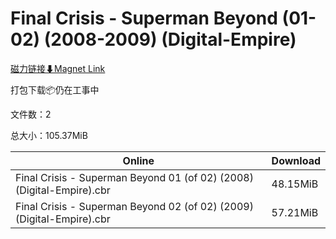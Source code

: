 # Final Crisis - Superman Beyond (01- 02) (2008-2009) (Digital-Empire)

[磁力链接⬇Magnet Link](magnet:?xt=urn:btih:df9f8b80bc80768b2227942df9d48b3ffa11f737&dn=Final%20Crisis%20-%20Superman%20Beyond%20%2801-%2002%29%20%282008-2009%29%20%28Digital-Empire%29)

打包下载📦仍在工事中

文件数：2

总大小：105.37MiB

Online | Download
--- | ---
Final Crisis - Superman Beyond 01 (of 02) (2008) (Digital-Empire).cbr | 48.15MiB
Final Crisis - Superman Beyond 02 (of 02) (2009) (Digital-Empire).cbr | 57.21MiB